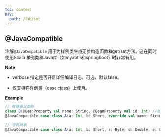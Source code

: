 ```yaml
---
toc: content
nav:
  path: /lab/smt
---
```


## @JavaCompatible

注解`@JavaCompatible` 用于为样例类生成无参构造函数和get/set方法。这在同时使用Scala 样例类和Java库（如myabtis和springboot）时非常有用。

**Note**

- verbose 指定是否开启详细编译日志。可选，默认false。

- 仅支持在样例类（case class）上使用。

**Example**

```scala
// 有继承父类的
class B(@BeanProperty val name: String, @BeanProperty val id: Int) //如果子类有重写父类的字段，必须为父类的字段添加 `@BeanProperty`
@JavaCompatible case class A(a: Int, b: Short, override val name: String, override val id: Int) extends B(name, id)

// 没有继承
@JavaCompatible case class A(a: Int, b: Short, c: Byte, d: Double, e: Float, f: Long, g: Char, h: Boolean, i: String)
```
